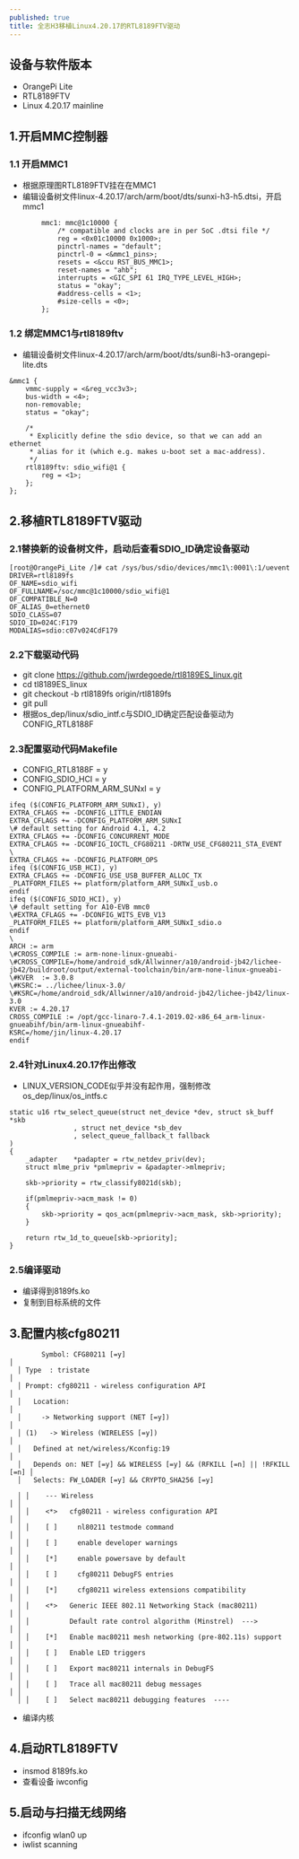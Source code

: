 ```yaml
---
published: true
title: 全志H3移植Linux4.20.17的RTL8189FTV驱动
---
```

## 设备与软件版本
- OrangePi Lite
- RTL8189FTV
- Linux 4.20.17 mainline

## 1.开启MMC控制器
### 1.1 开启MMC1
- 根据原理图RTL8189FTV挂在在MMC1
- 编辑设备树文件linux-4.20.17/arch/arm/boot/dts/sunxi-h3-h5.dtsi，开启mmc1
```
		mmc1: mmc@1c10000 {
			/* compatible and clocks are in per SoC .dtsi file */
			reg = <0x01c10000 0x1000>;
			pinctrl-names = "default";
			pinctrl-0 = <&mmc1_pins>;
			resets = <&ccu RST_BUS_MMC1>;
			reset-names = "ahb";
			interrupts = <GIC_SPI 61 IRQ_TYPE_LEVEL_HIGH>;
			status = "okay";
			#address-cells = <1>;
			#size-cells = <0>;
		};
```
### 1.2 绑定MMC1与rtl8189ftv
- 编辑设备树文件linux-4.20.17/arch/arm/boot/dts/sun8i-h3-orangepi-lite.dts
```
&mmc1 {
	vmmc-supply = <&reg_vcc3v3>;
	bus-width = <4>;
	non-removable;
	status = "okay";

	/*
	 * Explicitly define the sdio device, so that we can add an ethernet
	 * alias for it (which e.g. makes u-boot set a mac-address).
	 */
	rtl8189ftv: sdio_wifi@1 {
		reg = <1>;
	};
};
```

## 2.移植RTL8189FTV驱动
### 2.1替换新的设备树文件，启动后查看SDIO_ID确定设备驱动
```
[root@OrangePi_Lite /]# cat /sys/bus/sdio/devices/mmc1\:0001\:1/uevent                              
DRIVER=rtl8189fs                                                                                    
OF_NAME=sdio_wifi                                                                                   
OF_FULLNAME=/soc/mmc@1c10000/sdio_wifi@1                                                            
OF_COMPATIBLE_N=0                                                                                   
OF_ALIAS_0=ethernet0                                                                                
SDIO_CLASS=07                                                                                       
SDIO_ID=024C:F179                                                                                   
MODALIAS=sdio:c07v024CdF179  
```
### 2.2下载驱动代码
- git clone https://github.com/jwrdegoede/rtl8189ES_linux.git
- cd tl8189ES_linux
- git checkout -b rtl8189fs origin/rtl8189fs
- git pull
- 根据os_dep/linux/sdio_intf.c与SDIO_ID确定匹配设备驱动为CONFIG_RTL8188F

### 2.3配置驱动代码Makefile
- CONFIG_RTL8188F = y
- CONFIG_SDIO_HCI = y
- CONFIG_PLATFORM_ARM_SUNxI = y
```
ifeq ($(CONFIG_PLATFORM_ARM_SUNxI), y)
EXTRA_CFLAGS += -DCONFIG_LITTLE_ENDIAN
EXTRA_CFLAGS += -DCONFIG_PLATFORM_ARM_SUNxI
\# default setting for Android 4.1, 4.2
EXTRA_CFLAGS += -DCONFIG_CONCURRENT_MODE
EXTRA_CFLAGS += -DCONFIG_IOCTL_CFG80211 -DRTW_USE_CFG80211_STA_EVENT
\ 
EXTRA_CFLAGS += -DCONFIG_PLATFORM_OPS
ifeq ($(CONFIG_USB_HCI), y)
EXTRA_CFLAGS += -DCONFIG_USE_USB_BUFFER_ALLOC_TX
_PLATFORM_FILES += platform/platform_ARM_SUNxI_usb.o
endif
ifeq ($(CONFIG_SDIO_HCI), y)
\# default setting for A10-EVB mmc0
\#EXTRA_CFLAGS += -DCONFIG_WITS_EVB_V13
_PLATFORM_FILES += platform/platform_ARM_SUNxI_sdio.o
endif
\ 
ARCH := arm
\#CROSS_COMPILE := arm-none-linux-gnueabi-
\#CROSS_COMPILE=/home/android_sdk/Allwinner/a10/android-jb42/lichee-jb42/buildroot/output/external-toolchain/bin/arm-none-linux-gnueabi-
\#KVER  := 3.0.8
\#KSRC:= ../lichee/linux-3.0/
\#KSRC=/home/android_sdk/Allwinner/a10/android-jb42/lichee-jb42/linux-3.0
KVER := 4.20.17
CROSS_COMPILE := /opt/gcc-linaro-7.4.1-2019.02-x86_64_arm-linux-gnueabihf/bin/arm-linux-gnueabihf-
KSRC=/home/jin/linux-4.20.17
endif
```

### 2.4针对Linux4.20.17作出修改
- LINUX_VERSION_CODE似乎并没有起作用，强制修改os_dep/linux/os_intfs.c
```
static u16 rtw_select_queue(struct net_device *dev, struct sk_buff *skb
				, struct net_device *sb_dev
				, select_queue_fallback_t fallback
)
{
	_adapter	*padapter = rtw_netdev_priv(dev);
	struct mlme_priv *pmlmepriv = &padapter->mlmepriv;

	skb->priority = rtw_classify8021d(skb);

	if(pmlmepriv->acm_mask != 0)
	{
		skb->priority = qos_acm(pmlmepriv->acm_mask, skb->priority);
	}

	return rtw_1d_to_queue[skb->priority];
}
```

### 2.5编译驱动
- 编译得到8189fs.ko
- 复制到目标系统的文件

## 3.配置内核cfg80211
```
		Symbol: CFG80211 [=y]                                                   │  
  │ Type  : tristate                                                        │  
  │ Prompt: cfg80211 - wireless configuration API                           │  
  │   Location:                                                             │  
  │     -> Networking support (NET [=y])                                    │  
  │ (1)   -> Wireless (WIRELESS [=y])                                       │  
  │   Defined at net/wireless/Kconfig:19                                    │  
  │   Depends on: NET [=y] && WIRELESS [=y] && (RFKILL [=n] || !RFKILL [=n] │  
  │   Selects: FW_LOADER [=y] && CRYPTO_SHA256 [=y]
```
```
  │ │    --- Wireless                                                     │ │  
  │ │    <*>   cfg80211 - wireless configuration API                      │ │  
  │ │    [ ]     nl80211 testmode command                                 │ │  
  │ │    [ ]     enable developer warnings                                │ │  
  │ │    [*]     enable powersave by default                              │ │  
  │ │    [ ]     cfg80211 DebugFS entries                                 │ │  
  │ │    [*]     cfg80211 wireless extensions compatibility               │ │  
  │ │    <*>   Generic IEEE 802.11 Networking Stack (mac80211)            │ │  
  │ │          Default rate control algorithm (Minstrel)  --->            │ │  
  │ │    [*]   Enable mac80211 mesh networking (pre-802.11s) support      │ │  
  │ │    [ ]   Enable LED triggers                                        │ │  
  │ │    [ ]   Export mac80211 internals in DebugFS                       │ │  
  │ │    [ ]   Trace all mac80211 debug messages                          │ │  
  │ │    [ ]   Select mac80211 debugging features  ----     
```
- 编译内核

## 4.启动RTL8189FTV
- insmod 8189fs.ko
- 查看设备 iwconfig

## 5.启动与扫描无线网络
- ifconfig wlan0 up
- iwlist scanning
